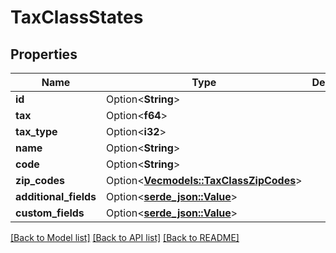 # TaxClassStates

## Properties

Name | Type | Description | Notes
------------ | ------------- | ------------- | -------------
**id** | Option<**String**> |  | [optional]
**tax** | Option<**f64**> |  | [optional]
**tax_type** | Option<**i32**> |  | [optional]
**name** | Option<**String**> |  | [optional]
**code** | Option<**String**> |  | [optional]
**zip_codes** | Option<[**Vec<models::TaxClassZipCodes>**](TaxClass_ZipCodes.md)> |  | [optional]
**additional_fields** | Option<[**serde_json::Value**](.md)> |  | [optional]
**custom_fields** | Option<[**serde_json::Value**](.md)> |  | [optional]

[[Back to Model list]](../README.md#documentation-for-models) [[Back to API list]](../README.md#documentation-for-api-endpoints) [[Back to README]](../README.md)


